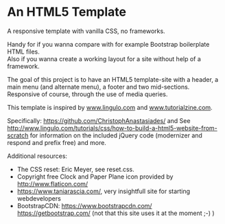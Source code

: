 # An HTML5 Template
A responsive template with vanilla CSS, no frameworks.

Handy for if you wanna compare with for example Bootstrap boilerplate HTML files.<br>
Also if you wanna create a working layout for a site without help of a framework.

The goal of this project is to have an HTML5 template-site with a header, a main menu (and alternate menu), 
a footer and two mid-sections. Responsive of course, through the use of media queries. 

This template is inspired by www.lingulo.com and www.tutorialzine.com.

Specifically:
https://github.com/ChristophAnastasiades/ and
See http://www.lingulo.com/tutorials/css/how-to-build-a-html5-website-from-scratch for information on the included jQuery 
code (modernizer and respond and prefix free) and more.

Additional resources:
- The CSS reset: Eric Meyer, see reset.css.
- Copyright free Clock and Paper Plane icon provided by 
http://www.flaticon.com/
- https://www.taniarascia.com/, very insightfull site for starting webdevelopers 
- BootstrapCDN: https://www.bootstrapcdn.com/
https://getbootstrap.com/ (not that this site uses it at the moment ;-) )
